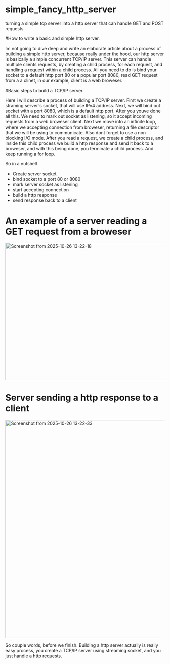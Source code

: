 # simple_fancy_http_server
turning a simple tcp server into a http server that can handle GET and POST requests

#How to write a basic and simple http server.

Im not going to dive deep and write an elaborate article about a process of building a simple http server, because really under the hood, our http server is basically a simple concurrent TCP/IP server. This server can handle multiple clients requests, by creating a child process, for each request, and handling a request within a child process. All you need to do is bind your socket to a default http port 80 or a popular port 8080, read GET request from a a clinet, in our example, client is a web broweser.

#Basic steps to build a TCP/IP server.

Here i will describe a process of building a TCP/IP server. First we create a straming server`s socket, that will use IPv4 address. Next, we will bind out socket with a port 8080, which is a default http port. After you youve done all this.
We need to mark out socket as listening, so it accept incoming requests from a web broweser client. Next we move into an infinite loop, where we accepting connection from broweser, returning a file descriptor that we will be using to communicate. Also dont forget to use a non blocking I/O mode. After you read a request, we create a child process, and inside this child process we build a http response and send it back to a broweser, and with this being done, you terminate a child process. And keep running a for loop.

So in a nutshell

  * Create server socket
  * bind socket to a port 80 or 8080
  * mark server socket as listening
  * start accepting connection
  * build a http response
  * send response back to a client


# An example of a server reading a GET request from a broweser

<img width="1385" height="433" alt="Screenshot from 2025-10-26 13-22-18" src="https://github.com/user-attachments/assets/0f339552-fd63-4fc7-9afa-69cdb5cbaa47" />


# Server sending a http response to a client

<img width="1852" height="690" alt="Screenshot from 2025-10-26 13-22-33" src="https://github.com/user-attachments/assets/7cba007f-6a66-40df-b59f-95ad4e3d0676" />


So couple words, before we finish. Building a http server actually is really easy process, you create a TCP/IP server using streaming socket, and you just handle a http requests.


